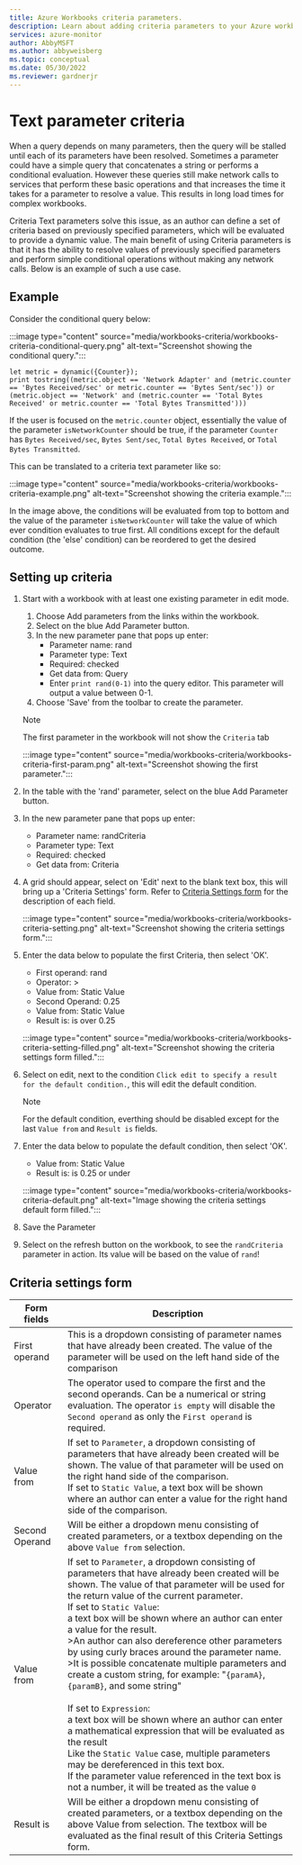 ```yaml
---
title: Azure Workbooks criteria parameters.
description: Learn about adding criteria parameters to your Azure workbook.
services: azure-monitor
author: AbbyMSFT
ms.author: abbyweisberg
ms.topic: conceptual
ms.date: 05/30/2022
ms.reviewer: gardnerjr
---
```


# Text parameter criteria

When a query depends on many parameters, then the query will be stalled until each of its parameters have been resolved. Sometimes a parameter could have a simple query that concatenates a string or performs a conditional evaluation. However these queries still make network calls to services that perform these basic operations and that increases the time it takes for a parameter to resolve a value. This results in long load times for complex workbooks.

Criteria Text parameters solve this issue, as an author can define a set of criteria based on previously specified parameters, which will be evaluated to provide a dynamic value. The main benefit of using Criteria parameters is that it has the ability to resolve values of previously specified parameters and perform simple conditional operations without making any network calls. Below is an example of such a use case.

## Example
Consider the conditional query below:

:::image type="content" source="media/workbooks-criteria/workbooks-criteria-conditional-query.png" alt-text="Screenshot showing the conditional query.":::

```
let metric = dynamic({Counter});
print tostring((metric.object == 'Network Adapter' and (metric.counter == 'Bytes Received/sec' or metric.counter == 'Bytes Sent/sec')) or (metric.object == 'Network' and (metric.counter == 'Total Bytes Received' or metric.counter == 'Total Bytes Transmitted')))
```

If the user is focused on the `metric.counter` object, essentially the value of the parameter `isNetworkCounter` should be true, if the parameter `Counter` has `Bytes Received/sec`, `Bytes Sent/sec`, `Total Bytes Received`, or `Total Bytes Transmitted`.

This can be translated to a criteria text parameter like so:

:::image type="content" source="media/workbooks-criteria/workbooks-criteria-example.png" alt-text="Screenshot showing the criteria example.":::

In the image above, the conditions will be evaluated from top to bottom and the value of the parameter `isNetworkCounter` will take the value of which ever condition evaluates to true first. All conditions except for the default condition (the 'else' condition) can be reordered to get the desired outcome.

## Setting up criteria
1. Start with a workbook with at least one existing parameter in edit mode.
    1. Choose Add parameters from the links within the workbook.
    1. Select on the blue Add Parameter button.
    1. In the new parameter pane that pops up enter:
        - Parameter name: rand
        - Parameter type: Text
        - Required: checked
        - Get data from: Query
        - Enter `print rand(0-1)` into the query editor. This parameter will output a value between 0-1.
    1. Choose 'Save' from the toolbar to create the parameter. 

    > [!NOTE]
    > The first parameter in the workbook will not show the `Criteria` tab

     :::image type="content" source="media/workbooks-criteria/workbooks-criteria-first-param.png" alt-text="Screenshot showing the first parameter.":::

1. In the table with the 'rand' parameter, select on the blue Add Parameter button.
1. In the new parameter pane that pops up enter:
    - Parameter name: randCriteria
    - Parameter type: Text
    - Required: checked
    - Get data from: Criteria
1. A grid should appear, select on 'Edit' next to the blank text box, this will bring up a 'Criteria Settings' form. Refer to [Criteria Settings form](#criteria-settings-form) for the description of each field.

   :::image type="content" source="media/workbooks-criteria/workbooks-criteria-setting.png" alt-text="Screenshot showing the criteria settings form.":::

1. Enter the data below to populate the first Criteria, then select 'OK'.
    - First operand: rand
    - Operator: >
    - Value from: Static Value
    - Second Operand: 0.25
    - Value from: Static Value
    - Result is: is over 0.25

   :::image type="content" source="media/workbooks-criteria/workbooks-criteria-setting-filled.png" alt-text="Screenshot showing the criteria settings form filled.":::

1. Select on edit, next to the condition `Click edit to specify a result for the default condition.`, this will edit the default condition.

    > [!NOTE]
    > For the default condition, everthing should be disabled except for the last `Value from` and `Result is` fields.

1. Enter the data below to populate the default condition, then select 'OK'.
    - Value from: Static Value
    - Result is: is 0.25 or under

   :::image type="content" source="media/workbooks-criteria/workbooks-criteria-default.png" alt-text="Image showing the criteria settings default form filled.":::

1. Save the Parameter
1. Select on the refresh button on the workbook, to see the `randCriteria` parameter in action. Its value will be based on the value of `rand`!

## Criteria settings form
|Form fields|Description|
|-----------|----------|
|First operand| This is a dropdown consisting of parameter names that have already been created. The value of the parameter will be used on the left hand side of the comparison |
|Operator|The operator used to compare the first and the second operands. Can be a numerical or string evaluation. The operator `is empty` will disable the `Second operand` as only the `First operand` is required.|
|Value from|If set to `Parameter`, a dropdown consisting of parameters that have already been created will be shown. The value of that parameter will be used on the right hand side of the comparison.<br/> If set to `Static Value`, a text box will be shown where an author can enter a value for the right hand side of the comparison.|
|Second Operand| Will be either a dropdown menu consisting of created parameters, or a textbox depending on the above `Value from` selection.|
|Value from|If set to `Parameter`, a dropdown consisting of parameters that have already been created will be shown. The value of that parameter will be used for the return value of the current parameter.<br/> If set to `Static Value`:<br>a text box will be shown where an author can enter a value for the result.<br>>An author can also dereference other parameters by using curly braces around the parameter name.<br>>It is possible concatenate multiple parameters and create a custom string, for example: "`{paramA}`, `{paramB}`, and some string" <br><br>If set to `Expression`:<br> a text box will be shown where an author can enter a mathematical expression that will be evaluated as the result<br>Like the `Static Value` case, multiple parameters may be dereferenced in this text box.<br>If the parameter value referenced in the text box is not a number, it will be treated as the value `0`|
|Result is| Will be either a dropdown menu consisting of created parameters, or a textbox depending on the above Value from selection. The textbox will be evaluated as the final result of this Criteria Settings form.
